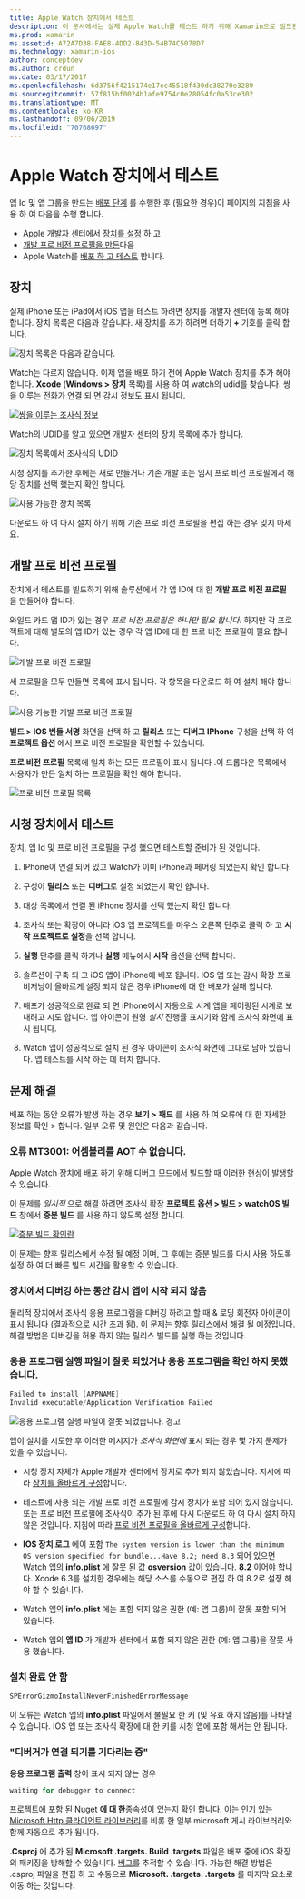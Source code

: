 ```yaml
---
title: Apple Watch 장치에서 테스트
description: 이 문서에서는 실제 Apple Watch를 테스트 하기 위해 Xamarin으로 빌드된 watchOS 앱을 배포 하는 방법을 설명 합니다. 장치, 프로 비전 프로필 및 테스트에 대해 설명 하 고 몇 가지 문제 해결 팁을 제공 합니다.
ms.prod: xamarin
ms.assetid: A72A7D38-FAE8-4DD2-843D-54B74C5078D7
ms.technology: xamarin-ios
author: conceptdev
ms.author: crdun
ms.date: 03/17/2017
ms.openlocfilehash: 6d3756f4215174e17ec45518f430dc38270e3289
ms.sourcegitcommit: 57f815bf0024b1afe9754c0e28054fc0a53ce302
ms.translationtype: MT
ms.contentlocale: ko-KR
ms.lasthandoff: 09/06/2019
ms.locfileid: "70768697"
---
```

# <a name="testing-on-apple-watch-devices"></a>Apple Watch 장치에서 테스트

앱 Id 및 앱 그룹을 만드는 [배포 단계](~/ios/watchos/deploy-test/index.md) 를 수행한 후 (필요한 경우)이 페이지의 지침을 사용 하 여 다음을 수행 합니다.

- Apple 개발자 센터에서 [장치를 설정](#devices) 하 고
- [개발 프로 비전 프로필을 만든](#profiles)다음
- Apple Watch를 [배포 하 고 테스트](#testing) 합니다.

<a name="devices" />

## <a name="devices"></a>장치

실제 iPhone 또는 iPad에서 iOS 앱을 테스트 하려면 장치를 개발자 센터에 등록 해야 합니다. 장치 목록은 다음과 같습니다. 새 장치를 추가 하려면 더하기 **+** 기호를 클릭 합니다.

![](device-images/devices-sml.png "장치 목록은 다음과 같습니다.")

Watch는 다르지 않습니다. 이제 앱을 배포 하기 전에 Apple Watch 장치를 추가 해야 합니다. **Xcode** (**Windows > 장치** 목록)를 사용 하 여 watch의 udid를 찾습니다. 쌍을 이루는 전화가 연결 되 면 감시 정보도 표시 됩니다.

[![](device-images/xcode-devices-sml.png "쌍을 이루는 조사식 정보")](device-images/xcode-devices.png#lightbox)

Watch의 UDID를 알고 있으면 개발자 센터의 장치 목록에 추가 합니다.

![](device-images/devices-watch-sml.png "장치 목록에서 조사식의 UDID")

시청 장치를 추가한 후에는 새로 만들거나 기존 개발 또는 임시 프로 비전 프로필에서 해당 장치를 선택 했는지 확인 합니다.

![](device-images/devices-provisioning.png "사용 가능한 장치 목록")

다운로드 하 여 다시 설치 하기 위해 기존 프로 비전 프로필을 편집 하는 경우 잊지 마세요.

<a name="profiles" />

## <a name="development-provisioning-profiles"></a>개발 프로 비전 프로필

장치에서 테스트를 빌드하기 위해 솔루션에서 각 앱 ID에 대 한 **개발 프로 비전 프로필** 을 만들어야 합니다.

와일드 카드 앱 ID가 있는 경우 *프로 비전 프로필은 하나만 필요 합니다*. 하지만 각 프로젝트에 대해 별도의 앱 ID가 있는 경우 각 앱 ID에 대 한 프로 비전 프로필이 필요 합니다.

![](device-images/provisioningprofile-development.png "개발 프로 비전 프로필")

세 프로필을 모두 만들면 목록에 표시 됩니다. 각 항목을 다운로드 하 여 설치 해야 합니다.

![](device-images/provisioningprofiles.png "사용 가능한 개발 프로 비전 프로필")

**빌드 > IOS 번들 서명** 화면을 선택 하 고 **릴리스** 또는 **디버그 IPhone** 구성을 선택 하 여 **프로젝트 옵션** 에서 프로 비전 프로필을 확인할 수 있습니다.

**프로 비전 프로필** 목록에 일치 하는 모든 프로필이 표시 됩니다 .이 드롭다운 목록에서 사용자가 만든 일치 하는 프로필을 확인 해야 합니다.

![](device-images/options-selectprofile.png "프로 비전 프로필 목록")

<a name="testing" />

## <a name="testing-on-a-watch-device"></a>시청 장치에서 테스트

장치, 앱 Id 및 프로 비전 프로필을 구성 했으면 테스트할 준비가 된 것입니다.

1. IPhone이 연결 되어 있고 Watch가 이미 iPhone과 페어링 되었는지 확인 합니다.

2. 구성이 **릴리스** 또는 **디버그**로 설정 되었는지 확인 합니다.

3. 대상 목록에서 연결 된 iPhone 장치를 선택 했는지 확인 합니다.

4. 조사식 또는 확장이 아니라 iOS 앱 프로젝트를 마우스 오른쪽 단추로 클릭 하 고 **시작 프로젝트로 설정**을 선택 합니다.

5. **실행** 단추를 클릭 하거나 **실행** 메뉴에서 **시작** 옵션을 선택 합니다.

6. 솔루션이 구축 되 고 iOS 앱이 iPhone에 배포 됩니다.
  IOS 앱 또는 감시 확장 프로비저닝이 올바르게 설정 되지 않은 경우 iPhone에 대 한 배포가 실패 합니다.

7. 배포가 성공적으로 완료 되 면 iPhone에서 자동으로 시계 앱을 페어링된 시계로 보내려고 시도 합니다. 앱 아이콘이 원형 *설치* 진행률 표시기와 함께 조사식 화면에 표시 됩니다.

8. Watch 앱이 성공적으로 설치 된 경우 아이콘이 조사식 화면에 그대로 남아 있습니다. 앱 테스트를 시작 하는 데 터치 합니다.

## <a name="troubleshooting"></a>문제 해결

배포 하는 동안 오류가 발생 하는 경우 **보기 > 패드** 를 사용 하 여 오류에 대 한 자세한 정보를 확인 > 합니다. 일부 오류 및 원인은 다음과 같습니다.

### <a name="error-mt3001-could-not-aot-the-assembly"></a>오류 MT3001: 어셈블리를 AOT 수 없습니다.

Apple Watch 장치에 배포 하기 위해 디버그 모드에서 빌드할 때 이러한 현상이 발생할 수 있습니다.

이 문제를 *일시적* 으로 해결 하려면 조사식 확장 **프로젝트 옵션 > 빌드 > watchOS 빌드** 창에서 **증분 빌드** 를 사용 하지 않도록 설정 합니다.

[![](device-images/disable-incremental-sml.png "증분 빌드 확인란")](device-images/disable-incremental.png#lightbox)

이 문제는 향후 릴리스에서 수정 될 예정 이며, 그 후에는 증분 빌드를 다시 사용 하도록 설정 하 여 더 빠른 빌드 시간을 활용할 수 있습니다.

### <a name="watch-app-fails-to-start-while-debugging-on-device"></a>장치에서 디버깅 하는 동안 감시 앱이 시작 되지 않음

물리적 장치에서 조사식 응용 프로그램을 디버깅 하려고 할 때 & 로딩 회전자 아이콘이 표시 됩니다 (결과적으로 시간 초과 됨). 이 문제는 향후 릴리스에서 해결 될 예정입니다. 해결 방법은 디버깅을 허용 하지 않는 릴리스 빌드를 실행 하는 것입니다.

### <a name="invalid-application-executable-or-application-verification-failed"></a>응용 프로그램 실행 파일이 잘못 되었거나 응용 프로그램을 확인 하지 못했습니다.

```csharp
Failed to install [APPNAME]
Invalid executable/Application Verification Failed
```

![](device-images/invalid-application-executable.png "응용 프로그램 실행 파일이 잘못 되었습니다. 경고")

앱이 설치를 시도한 후 이러한 메시지가 *조사식 화면에* 표시 되는 경우 몇 가지 문제가 있을 수 있습니다.

- 시청 장치 자체가 Apple 개발자 센터에서 장치로 추가 되지 않았습니다. 지시에 따라 [장치를 올바르게 구성](#devices)합니다.

- 테스트에 사용 되는 개발 프로 비전 프로필에 감시 장치가 포함 되어 있지 않습니다. 또는 프로 비전 프로필에 조사식이 추가 된 후에 다시 다운로드 하 여 다시 설치 하지 않은 것입니다. 지침에 따라 [프로 비전 프로필을 올바르게 구성](#profiles)합니다.

- **IOS 장치 로그** 에이 포함 `The system version is lower than the minimum OS version specified for bundle...Have 8.2; need 8.3` 되어 있으면 Watch 앱의 **info.plist** 에 잘못 된 값 **osversion** 값이 있습니다.
  **8.2** 이어야 합니다. Xcode 6.3를 설치한 경우에는 해당 소스를 수동으로 편집 하 여 8.2로 설정 해야 할 수 있습니다.

- Watch 앱의 **info.plist** 에는 포함 되지 않은 권한 (예: 앱 그룹)이 잘못 포함 되어 있습니다.

- Watch 앱의 **앱 ID** 가 개발자 센터에서 포함 되지 않은 권한 (예: 앱 그룹)을 잘못 사용 했습니다.

### <a name="install-never-finished"></a>설치 완료 안 함

```csharp
SPErrorGizmoInstallNeverFinishedErrorMessage
```

이 오류는 Watch 앱의 **info.plist** 파일에서 불필요 한 키 (및 유효 하지 않음)를 나타낼 수 있습니다. IOS 앱 또는 조사식 확장에 대 한 키를 시청 앱에 포함 해서는 안 됩니다.

<!--eg. NSLocationAlwaysUsageDescription -->

### <a name="waiting-for-debugger-to-connect"></a>"디버거가 연결 되기를 기다리는 중"

**응용 프로그램 출력** 창이 표시 되지 않는 경우

```csharp
waiting for debugger to connect
```

프로젝트에 포함 된 Nuget **에 대 한**종속성이 있는지 확인 합니다. 이는 인기 있는 [Microsoft Http 클라이언트 라이브러리](https://www.nuget.org/packages/Microsoft.Net.Http/)를 비롯 한 일부 microsoft 게시 라이브러리와 함께 자동으로 추가 됩니다.

**.Csproj** 에 추가 된 **Microsoft .targets. Build .targets** 파일은 배포 중에 iOS 확장의 패키징을 방해할 수 있습니다. [버그](https://bugzilla.xamarin.com/show_bug.cgi?id=29912)를 추적할 수 있습니다.
가능한 해결 방법은 .csproj 파일을 편집 하 고 수동으로 **Microsoft. .targets. .targets** 를 마지막 요소로 이동 하는 것입니다.
